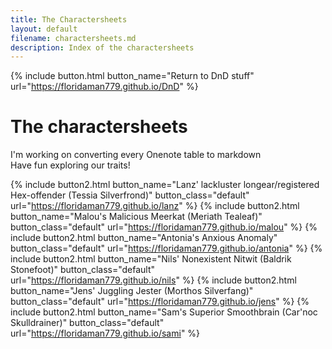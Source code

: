 ```yaml
---
title: The Charactersheets
layout: default
filename: charactersheets.md
description: Index of the charactersheets
---
```

{% include button.html button_name="Return to DnD stuff" url="https://floridaman779.github.io/DnD" %}

# The charactersheets

I'm working on converting every Onenote table to markdown<br>
Have fun exploring our traits!<br>

{% include button2.html button_name="Lanz' lackluster longear/registered Hex-offender (Tessia Silverfrond)" button_class="default" url="https://floridaman779.github.io/lanz" %}
{% include button2.html button_name="Malou's Malicious Meerkat (Meriath Tealeaf)" button_class="default" url="https://floridaman779.github.io/malou" %}
{% include button2.html button_name="Antonia's Anxious Anomaly" button_class="default" url="https://floridaman779.github.io/antonia" %}
{% include button2.html button_name="Nils' Nonexistent Nitwit (Baldrik Stonefoot)" button_class="default" url="https://floridaman779.github.io/nils" %}
{% include button2.html button_name="Jens' Juggling Jester (Morthos Silverfang)" button_class="default" url="https://floridaman779.github.io/jens" %}
{% include button2.html button_name="Sam's Superior Smoothbrain (Car'noc Skulldrainer)" button_class="default" url="https://floridaman779.github.io/sami" %}

